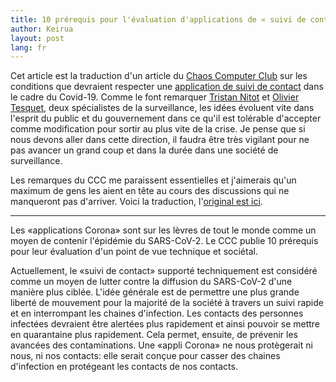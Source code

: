 ```yaml
---
title: 10 prérequis pour l'évaluation d'applications de « suivi de contact »
author: Keirua
layout: post
lang: fr
---
```


Cet article est la traduction d'un article du [Chaos Computer Club](https://en.wikipedia.org/wiki/Chaos_Computer_Club) sur les conditions que devraient respecter une [application de suivi de contact](https://www.ccc.de/en/updates/2020/contact-tracing-requirements) dans le cadre du Covid-19. Comme le font remarquer [Tristan Nitot](https://standblog.org/blog/post/2020/04/08/Covid-19-et-la-surveillance) et [Olivier Tesquet](https://twitter.com/oliviertesquet/status/1247823274597404672), deux spécialistes de la surveillance, les idées évoluent vite dans l'esprit du public et du gouvernement dans ce qu'il est tolérable d'accepter comme modification pour sortir au plus vite de la crise. Je pense que si nous devons aller dans cette direction, il faudra être très vigilant pour ne pas avancer un grand coup et dans la durée dans une société de surveillance.

Les remarques du CCC me paraissent essentielles et j'aimerais qu'un maximum de gens les aient en tête au cours des discussions qui ne manqueront pas d'arriver. Voici la traduction, l'[original est ici](https://www.ccc.de/en/updates/2020/contact-tracing-requirements).

<hr />

Les «applications Corona» sont sur les lèvres de tout le monde comme un moyen de contenir l'épidémie du SARS-CoV-2. Le CCC publie 10 prérequis pour leur évaluation d'un point de vue technique et sociétal.

Actuellement, le «suivi de contact» supporté techniquement est considéré comme un moyen de lutter contre la diffusion du SARS-CoV-2 d'une manière plus ciblée. L'idée générale est de permettre une plus grande liberté de mouvement pour la majorité de la société à travers un suivi rapide et en interrompant les chaines d'infection. Les contacts des personnes infectées devraient être alertées plus rapidement et ainsi pouvoir se mettre en quarantaine plus rapidement. Cela permet, ensuite, de prévenir les avancées des contaminations. Une «appli Corona» ne nous protègerait ni nous, ni nos contacts: elle serait conçue pour casser des chaines d'infection en protégeant les contacts de nos contacts.